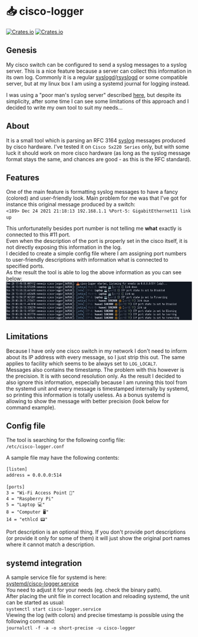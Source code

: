 # 📥 cisco-logger

[![Crates.io](https://img.shields.io/crates/v/cisco-logger.svg)](https://crates.io/crates/cisco-logger)
[![Crates.io](https://img.shields.io/crates/l/cisco-logger.svg)](https://crates.io/crates/cisco-logger)

## Genesis
My cisco switch can be configured to send a syslog messages to a syslog server. This is a nice feature because a server can collect this information in its own log. Commonly it is a regular [syslogd](https://en.wikipedia.org/wiki/Syslog)/[rsyslogd](https://en.wikipedia.org/wiki/Rsyslog) or some compatible server, but at my linux box I am using a systemd journal for logging instead.

I was using a "poor man's syslog server" described [here](https://unix.stackexchange.com/a/218791), but despite its simplicity, after some time I can see some limitations of this approach and I decided to write my own tool to suit my needs...

## About
It is a small tool which is parsing an RFC 3164 [syslog](https://en.wikipedia.org/wiki/Syslog) messages produced by cisco hardware. I've tested it on `Cisco Sx220 Series` only, but with some luck it should work on more cisco hardware (as long as the syslog message format stays the same, and chances are good - as this is the RFC standard).

## Features
One of the main feature is formatting syslog messages to have a fancy (colored) and user-friendly look. Main problem for me was that I've got for instance this original message produced by a switch:<br>
``<189> Dec 24 2021 21:18:13 192.168.1.1 %Port-5: GigabitEthernet11 link up``<br>

This unfortunatelly besides port number is not telling me __what__ exactly is connected to this #11 port.<br>
Even when the description of the port is properly set in the cisco itself, it is not directly exposing this information in the log.<br>
I decided to create a simple config file where I am assigning port numbers to user-friendly descriptions with information what is connected to specified ports.<br>
As the result the tool is able to log the above information as you can see below:<br>
![Sample output](images/cisco-logger.png)

## Limitations
Because I have only one cisco switch in my network I don't need to inform about its IP address with every message, so I just strip this out. The same applies to facility which seems to be always set to `LOG_LOCAL7`.<br>
Messages also contains the timestamp. The problem with this however is the precision. It is with second resolution only. As the result I decided to also ignore this information, especially because I am running this tool from the systemd unit and every message is timestamped internally by systemd, so printing this information is totally useless. As a bonus systemd is allowing to show the message with better precision (look below for command example).

## Config file
The tool is searching for the following config file:<br>
`/etc/cisco-logger.conf`<br>

A sample file may have the following contents:<br>
```
[listen]
address = 0.0.0.0:514

[ports]
3 = "Wi-Fi Access Point 📡"
4 = "Raspberry Pi"
5 = "Laptop 💻"
8 = "Computer 🖥️"
14 = "ethlcd 📟"
```
Port description is an optional thing. If you don't provide port descriptions (or provide it only for some of them) it will just show the original port names where it cannot match a description.

## systemd integration
A sample service file for systemd is here:<br>
[systemd/cisco-logger.service](https://github.com/manio/cisco-logger/blob/master/systemd/cisco-logger.service)<br>
You need to adjust it for your needs (eg. check the binary path).<br>
After placing the unit file in correct location and reloading systemd, the unit can be started as usual:<br>
`systemctl start cisco-logger.service`<br>
Viewing the log (with colors) and precise timestamp is possible using the following command:<br>
`journalctl -f -a -o short-precise -u cisco-logger`

